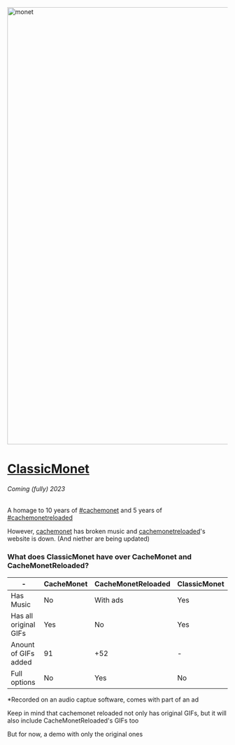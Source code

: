 <img width="1000" alt="monet" src="https://user-images.githubusercontent.com/51035517/138548659-b7e17de4-1c2d-4bcf-8d1c-9eafec1fce9b.png">

# [ClassicMonet](https://ThaBluNate.github.io/ClassicMonet/)
###### Coming (fully) 2023

A homage to 10 years of [#cachemonet](http://cachemonet.com) and 5 years of [#cachemonetreloaded](https://github.com/Yihwan/cache-monet-reloaded)

However, [cachemonet](http://cachemonet.com) has broken music and [cachemonetreloaded](https://github.com/Yihwan/cache-monet-reloaded)'s website is down. (And niether are being updated)

### What does ClassicMonet have over CacheMonet and CacheMonetReloaded?
| - | CacheMonet | CacheMonetReloaded | ClassicMonet |
| ------------- | ------------- | ------------- | ------------- |
| Has Music  | No  | With ads  | Yes  |
| Has all original GIFs  | Yes  | No  | Yes |
| Anount of GIFs added | 91  | +52  | -  |
| Full options | No | Yes  | No  |

*Recorded on an audio captue software, comes with part of an ad

Keep in mind that cachemonet reloaded not only has original GIFs, but it will also include CacheMonetReloaded's GIFs too

But for now, a demo with only the original ones

